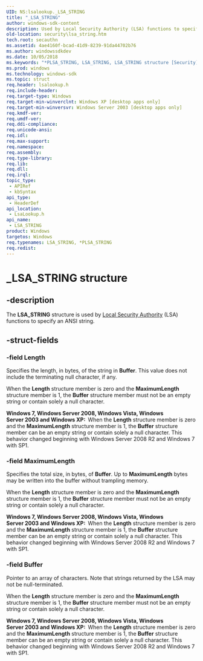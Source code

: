 ```yaml
---
UID: NS:lsalookup._LSA_STRING
title: "_LSA_STRING"
author: windows-sdk-content
description: Used by Local Security Authority (LSA) functions to specify an ANSI string.
old-location: security\lsa_string.htm
tech.root: secauthn
ms.assetid: 4ae4160f-bcad-41d9-8239-91da44702b76
ms.author: windowssdkdev
ms.date: 10/05/2018
ms.keywords: "*PLSA_STRING, LSA_STRING, LSA_STRING structure [Security], PLSA_STRING, PLSA_STRING structure pointer [Security], _LSA_STRING, _lsa_lsa_string, lsalookup/LSA_STRING, lsalookup/PLSA_STRING, security.lsa_string"
ms.prod: windows
ms.technology: windows-sdk
ms.topic: struct
req.header: lsalookup.h
req.include-header: 
req.target-type: Windows
req.target-min-winverclnt: Windows XP [desktop apps only]
req.target-min-winversvr: Windows Server 2003 [desktop apps only]
req.kmdf-ver: 
req.umdf-ver: 
req.ddi-compliance: 
req.unicode-ansi: 
req.idl: 
req.max-support: 
req.namespace: 
req.assembly: 
req.type-library: 
req.lib: 
req.dll: 
req.irql: 
topic_type:
 - APIRef
 - kbSyntax
api_type:
 - HeaderDef
api_location:
 - LsaLookup.h
api_name:
 - LSA_STRING
product: Windows
targetos: Windows
req.typenames: LSA_STRING, *PLSA_STRING
req.redist: 
---
```


# _LSA_STRING structure


## -description


The <b>LSA_STRING</b> structure is used by <a href="https://msdn.microsoft.com/65dd9a04-fc7c-4179-95ff-dac7dad4668f">Local Security Authority</a> (LSA) functions to specify an ANSI string.


## -struct-fields




### -field Length

Specifies the length, in bytes, of the string in <b>Buffer</b>. This value does not include the terminating null character, if any.

When the <b>Length</b> structure member is zero and the <b>MaximumLength</b> structure member is 1, the <b>Buffer</b> structure member must not be an empty string or contain solely a null character.

<b>Windows 7, Windows Server 2008, Windows Vista, Windows Server 2003 and Windows XP:  </b>When the <b>Length</b> structure member is zero and the <b>MaximumLength</b> structure member is 1, the <b>Buffer</b> structure member can be an empty string or contain solely a null character. This behavior changed beginning with Windows Server 2008 R2 and Windows 7 with SP1.


### -field MaximumLength

Specifies the total size, in bytes, of <b>Buffer</b>. Up to <b>MaximumLength</b> bytes may be written into the buffer without trampling memory.

When the <b>Length</b> structure member is zero and the <b>MaximumLength</b> structure member is 1, the <b>Buffer</b> structure member must not be an empty string or contain solely a null character.

<b>Windows 7, Windows Server 2008, Windows Vista, Windows Server 2003 and Windows XP:  </b>When the <b>Length</b> structure member is zero and the <b>MaximumLength</b> structure member is 1, the <b>Buffer</b> structure member can be an empty string or contain solely a null character. This behavior changed beginning with Windows Server 2008 R2 and Windows 7 with SP1.


### -field Buffer

Pointer to an array of characters. Note that strings returned by the LSA may not be null-terminated.

When the <b>Length</b> structure member is zero and the <b>MaximumLength</b> structure member is 1, the <b>Buffer</b> structure member must not be an empty string or contain solely a null character.

<b>Windows 7, Windows Server 2008, Windows Vista, Windows Server 2003 and Windows XP:  </b>When the <b>Length</b> structure member is zero and the <b>MaximumLength</b> structure member is 1, the <b>Buffer</b> structure member can be an empty string or contain solely a null character. This behavior changed beginning with Windows Server 2008 R2 and Windows 7 with SP1.

